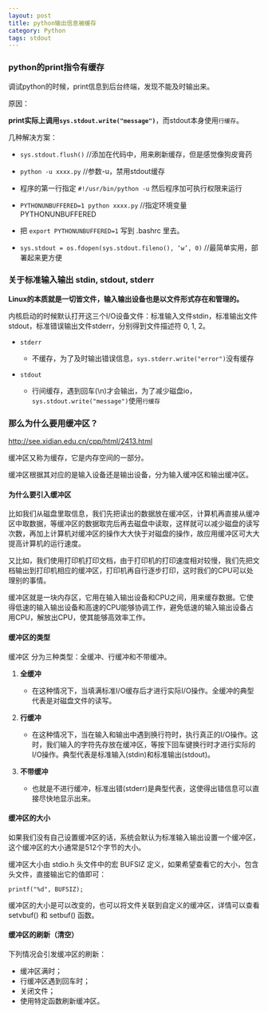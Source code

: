 ```yaml
---
layout: post
title: python输出信息被缓存
category: Python
tags: stdout
---
```



### python的print指令有缓存

调试python的时候，print信息到后台终端，发现不能及时输出来。

原因：

**print实际上调用``sys.stdout.write("message")``**，而stdout本身使用``行缓存``。


几种解决方案：

* ``sys.stdout.flush()``  //添加在代码中，用来刷新缓存，但是感觉像狗皮膏药

* ``python -u xxxx.py``  //参数-u，禁用stdout缓存

* 程序的第一行指定 ``#!/usr/bin/python -u`` 然后程序加可执行权限来运行

* ``PYTHONUNBUFFERED=1 python xxxx.py``   //指定环境变量PYTHONUNBUFFERED

* 把 ``export PYTHONUNBUFFERED=1`` 写到 .bashrc 里去。

* ``sys.stdout = os.fdopen(sys.stdout.fileno(), ‘w’, 0)`` //最简单实用，部署起来更方便



### 关于标准输入输出 stdin, stdout, stderr

**Linux的本质就是一切皆文件，输入输出设备也是以文件形式存在和管理的。**

内核启动的时候默认打开这三个I/O设备文件：标准输入文件stdin，标准输出文件stdout，标准错误输出文件stderr，分别得到文件描述符 0, 1, 2。 



* ``stderr`` 
	* 不缓存，为了及时输出错误信息，``sys.stderr.write("error")``没有缓存

* ``stdout`` 
	
	* 行间缓存，遇到回车(\n)才会输出，为了减少磁盘io，``sys.stdout.write("message")``使用`行缓存`


### 那么为什么要用缓冲区？
<http://see.xidian.edu.cn/cpp/html/2413.html>

缓冲区又称为缓存，它是内存空间的一部分。

缓冲区根据其对应的是输入设备还是输出设备，分为输入缓冲区和输出缓冲区。

#### 为什么要引入缓冲区

比如我们从磁盘里取信息，我们先把读出的数据放在缓冲区，计算机再直接从缓冲区中取数据，等缓冲区的数据取完后再去磁盘中读取，这样就可以减少磁盘的读写次数，再加上计算机对缓冲区的操作大大快于对磁盘的操作，故应用缓冲区可大大提高计算机的运行速度。

又比如，我们使用打印机打印文档，由于打印机的打印速度相对较慢，我们先把文档输出到打印机相应的缓冲区，打印机再自行逐步打印，这时我们的CPU可以处理别的事情。

缓冲区就是一块内存区，它用在输入输出设备和CPU之间，用来缓存数据。它使得低速的输入输出设备和高速的CPU能够协调工作，避免低速的输入输出设备占用CPU，解放出CPU，使其能够高效率工作。

#### 缓冲区的类型

缓冲区 分为三种类型：全缓冲、行缓冲和不带缓冲。

1. **全缓冲**

	* 在这种情况下，当填满标准I/O缓存后才进行实际I/O操作。全缓冲的典型代表是对磁盘文件的读写。

2. **行缓冲**

	* 在这种情况下，当在输入和输出中遇到换行符时，执行真正的I/O操作。这时，我们输入的字符先存放在缓冲区，等按下回车键换行时才进行实际的I/O操作。典型代表是标准输入(stdin)和标准输出(stdout)。

3. **不带缓冲**

	* 也就是不进行缓冲，标准出错(stderr)是典型代表，这使得出错信息可以直接尽快地显示出来。


#### 缓冲区的大小

如果我们没有自己设置缓冲区的话，系统会默认为标准输入输出设置一个缓冲区，这个缓冲区的大小通常是512个字节的大小。

缓冲区大小由 stdio.h 头文件中的宏 BUFSIZ 定义，如果希望查看它的大小，包含头文件，直接输出它的值即可：
	
	printf("%d", BUFSIZ);

缓冲区的大小是可以改变的，也可以将文件关联到自定义的缓冲区，详情可以查看 setvbuf() 和 setbuf() 函数。

#### 缓冲区的刷新（清空）

下列情况会引发缓冲区的刷新：

* 缓冲区满时；
* 行缓冲区遇到回车时；
* 关闭文件；
* 使用特定函数刷新缓冲区。

